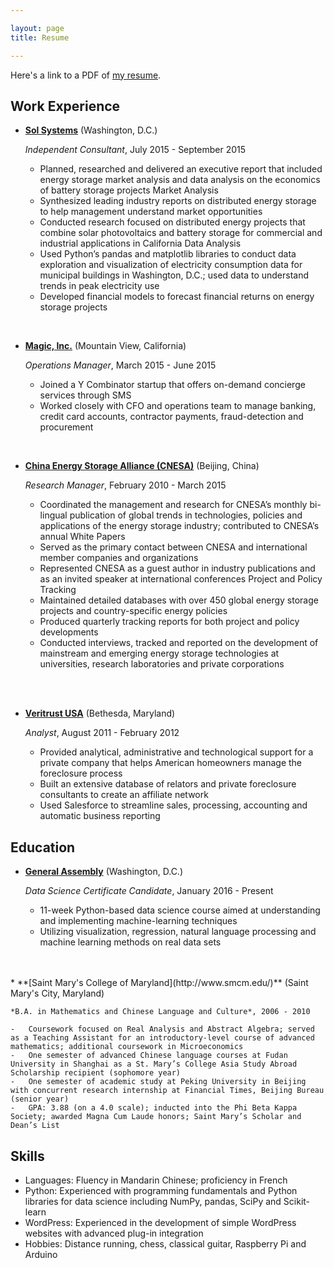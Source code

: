 ```yaml
---

layout: page
title: Resume

---
```


Here's a link to a PDF of [my resume](/static/JBC_2016.pdf).

Work Experience
---------------

*   **[Sol Systems](http://www.solsystems.com/)** (Washington, D.C.)

    *Independent Consultant*, July 2015 - September 2015

    -   Planned, researched and delivered an executive report that included energy storage market analysis and data analysis on the economics of battery storage projects
    Market Analysis
	-   Synthesized leading industry reports on distributed energy storage to help management understand market opportunities
    -   Conducted research focused on distributed energy projects that combine solar photovoltaics and battery storage for commercial and industrial applications in California
	Data Analysis
	-   Used Python’s pandas and matplotlib libraries to conduct data exploration and visualization of electricity consumption data for municipal buildings in Washington, D.C.; used data to understand trends in peak electricity use
	-   Developed financial models to forecast financial returns on energy storage projects  
<br>

*   **[Magic, Inc.](https://getmagicnow.com)** (Mountain View, California)

    *Operations Manager*, March 2015 - June 2015

    -   Joined a Y Combinator startup that offers on-demand concierge services through SMS
    -   Worked closely with CFO and operations team to manage banking, credit card accounts, contractor payments, fraud-detection and procurement  
<br>

*   **[China Energy Storage Alliance (CNESA)](http://en.cnesa.org/)** (Beijing, China)

    *Research Manager*, February 2010 - March 2015

    -   Coordinated the management and research for CNESA’s monthly bi-lingual publication of global trends in technologies, policies and applications of the energy storage industry; contributed to CNESA’s annual White Papers
	-   Served as the primary contact between CNESA and international member companies and organizations
	-   Represented CNESA as a guest author in industry publications and as an invited speaker at international conferences
	Project and Policy Tracking
	-   Maintained detailed databases with over 450 global energy storage projects and country-specific energy policies
	-   Produced quarterly tracking reports for both project and policy developments
	-   Conducted interviews, tracked and reported on the development of mainstream and emerging energy storage technologies at universities, research laboratories and private corporations
	<br>
<br>

*   **[Veritrust USA](http://www.veritrustusa.com/)** (Bethesda, Maryland)

    *Analyst*, August 2011 - February 2012

    -   Provided analytical, administrative and technological support for a private company that helps American homeowners manage the foreclosure process
	-   Built an extensive database of relators and private foreclosure consultants to create an affiliate network
	-   Used Salesforce to streamline sales, processing, accounting and automatic business reporting



Education
---------

*   **[General Assembly](https://generalassemb.ly/education/data-science)** (Washington, D.C.)
	
	*Data Science Certificate Candidate*, January 2016 - Present

	-   11-week Python-based data science course aimed at understanding and implementing machine-learning techniques
	-   Utilizing visualization, regression, natural language processing and machine learning methods on real data sets
<br>
<br>
*   **[Saint Mary's College of Maryland](http://www.smcm.edu/)** (Saint Mary's City, Maryland)

    *B.A. in Mathematics and Chinese Language and Culture*, 2006 - 2010

    -   Coursework focused on Real Analysis and Abstract Algebra; served as a Teaching Assistant for an introductory-level course of advanced mathematics; additional coursework in Microeconomics 
	-   One semester of advanced Chinese language courses at Fudan University in Shanghai as a St. Mary’s College Asia Study Abroad Scholarship recipient (sophomore year)
	-   One semester of academic study at Peking University in Beijing with concurrent research internship at Financial Times, Beijing Bureau (senior year)
	-   GPA: 3.88 (on a 4.0 scale); inducted into the Phi Beta Kappa Society; awarded Magna Cum Laude honors; Saint Mary’s Scholar and Dean’s List


Skills
------

* Languages: Fluency in Mandarin Chinese; proficiency in French 
* Python: Experienced with programming fundamentals and Python libraries for data science including NumPy, pandas, SciPy and Scikit-learn 
* WordPress: Experienced in the development of simple WordPress websites with advanced plug-in integration 
* Hobbies: Distance running, chess, classical guitar, Raspberry Pi and Arduino 




